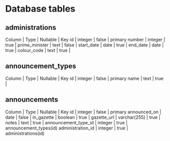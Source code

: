 # Database tables

## administrations

Column | Type | Nullable | Key
id | integer | false | primary
number | integer | true |
prime_minister | text | false |
start_date | date | true |
end_date | date | true |
colour_code | text | true |

## announcement_types

Column | Type | Nullable | Key
id | integer | false | primary
name | text | true |

## announcements

Column | Type | Nullable | Key
id | integer | false | primary
announced_on | date | false |
in_gazette | boolean | true |
gazette_url | varchar(255) | true | 
notes | text | true | 
announcement_type_id | integer | true | announcement_types(id)
administration_id | integer | true | administrations(id)



